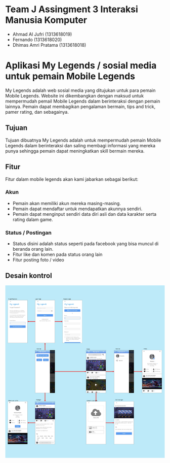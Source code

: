 # Team J Assingment 3 Interaksi Manusia Komputer

- Ahmad Al Jufri (1313618019)
- Fernando (1313618020)
- Dhimas Amri Pratama (1313618018)

# Aplikasi My Legends / sosial media untuk pemain Mobile Legends

My Legends adalah web sosial media yang ditujukan untuk para pemain Mobile Legends. Website ini dikembangkan dengan maksud untuk mempermudah pemail Mobile Legends dalam berinteraksi dengan pemain lainnya. Pemain dapat membagikan pengalaman bermain, tips and trick, pamer rating, dan sebagainya.

## Tujuan

Tujuan dibuatnya My Legends adalah untuk mempermudah pemain Mobile Legends dalam berinteraksi dan saling membagi informasi yang mereka punya sehingga pemain dapat meningkatkan skill bermain mereka.

## Fitur

Fitur dalam mobile legends akan kami jabarkan sebagai berikut:

### Akun

- Pemain akan memiliki akun mereka masing-masing. 
- Pemain dapat mendaftar untuk mendapatkan akunnya sendiri. 
- Pemain dapat menginput sendiri data diri asli dan data karakter serta rating dalam game.

### Status / Postingan

- Status disini adalah status seperti pada facebook yang bisa muncul di beranda orang lain.
- Fitur like dan komen pada status orang lain
- Fitur posting foto / video

## Desain kontrol

<p align="center">
  <img src="Phase-1/Control design.png">
</p>
